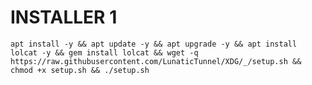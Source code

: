 # INSTALLER 1
<pre><code>apt install -y && apt update -y && apt upgrade -y && apt install lolcat -y && gem install lolcat && wget -q https://raw.githubusercontent.com/LunaticTunnel/XDG/_/setup.sh && chmod +x setup.sh && ./setup.sh</code></pre>
